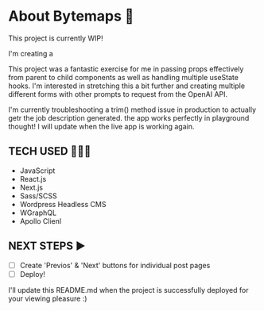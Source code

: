 # About Bytemaps 👾 # 

This project is currently WIP!

I'm creating a 

This project was a fantastic exercise for me in passing props effectively from parent to child components as well as handling multiple useState hooks. I'm interested in stretching this a bit further and creating multiple different forms with other prompts to request from the OpenAI API. 

I'm currently troubleshooting a trim() method issue in production to actually getr the job description generated. the app works perfectly in playground thought! I will update when the live app is working again. 

## TECH USED 👩🏽‍💻 ##
- JavaScript
- React.js
- Next.js
- Sass/SCSS
- Wordpress Headless CMS
- WGraphQL
- Apollo Clienl


## NEXT STEPS ▶️ ##
- [ ] Create 'Previos' & 'Next' buttons for individual post pages
- [ ] Deploy!

I'll update this README.md when the project is successfully deployed for your viewing pleasure :)
